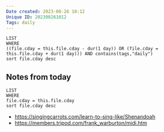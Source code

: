 ```yaml
---
Date created: 2023-08-26 10:12
Unique ID: 202308261012
Tags: daily
---
```

``` dataview
LIST
WHERE 
((file.cday = this.file.cday - dur(1 day)) OR (file.cday = this.file.cday + dur(1 day))) AND contains(tags,"daily")
sort file.cday desc
```

## Notes from today
``` dataview
LIST
WHERE 
file.cday = this.file.cday
sort file.cday desc
```


- https://singingcarrots.com/learn-to-sing-like/Shenandoah
- https://members.tripod.com/frank_warburton/midi.htm